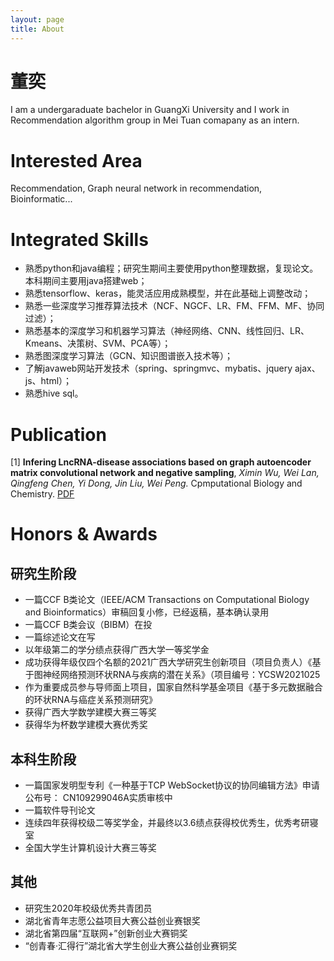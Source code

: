 ```yaml
---
layout: page
title: About
---
```


# 董奕
I am a undergaraduate bachelor in GuangXi University and I work in Recommendation algorithm group in Mei Tuan comapany as an intern.

# Interested Area
Recommendation, Graph neural network in recommendation, Bioinformatic...

# Integrated Skills
+ 熟悉python和java编程；研究生期间主要使用python整理数据，复现论文。本科期间主要用java搭建web；
+ 熟悉tensorflow、keras，能灵活应用成熟模型，并在此基础上调整改动；
+ 熟悉一些深度学习推荐算法技术（NCF、NGCF、LR、FM、FFM、MF、协同过滤）；
+ 熟悉基本的深度学习和机器学习算法（神经网络、CNN、线性回归、LR、Kmeans、决策树、SVM、PCA等）；
+ 熟悉图深度学习算法（GCN、知识图谱嵌入技术等）；
+ 了解javaweb网站开发技术（spring、springmvc、mybatis、jquery ajax、js、html）；
+ 熟悉hive sql。

# Publication
[1] **Infering LncRNA-disease associations based on graph autoencoder matrix convolutional network and negative sampling**, *Ximin Wu, Wei Lan, Qingfeng Chen, Yi Dong, Jin Liu, Wei Peng.* Cpmputational Biology and Chemistry. [PDF](https://www.sciencedirect.com/science/article/abs/pii/S1476927119310114)

# Honors & Awards
## 研究生阶段
+ 一篇CCF B类论文（IEEE/ACM Transactions on Computational Biology and Bioinformatics）审稿回复小修，已经返稿，基本确认录用
+ 一篇CCF B类会议（BIBM）在投
+ 一篇综述论文在写
+ 以年级第二的学分绩点获得广西大学一等奖学金
+ 成功获得年级仅四个名额的2021广西大学研究生创新项目（项目负责人）《基于图神经网络预测环状RNA与疾病的潜在关系》（项目编号：YCSW2021025
+ 作为重要成员参与导师面上项目，国家自然科学基金项目《基于多元数据融合的环状RNA与癌症关系预测研究》
+ 获得广西大学数学建模大赛三等奖
+ 获得华为杯数学建模大赛优秀奖

## 本科生阶段
+ 一篇国家发明型专利《一种基于TCP WebSocket协议的协同编辑方法》申请公布号： CN109299046A实质审核中
+ 一篇软件导刊论文
+ 连续四年获得校级二等奖学金，并最终以3.6绩点获得校优秀生，优秀考研寝室
+ 全国大学生计算机设计大赛三等奖

## 其他
+ 研究生2020年校级优秀共青团员
+ 湖北省青年志愿公益项目大赛公益创业赛银奖
+ 湖北省第四届“互联网+”创新创业大赛铜奖
+ “创青春·汇得行”湖北省大学生创业大赛公益创业赛铜奖
